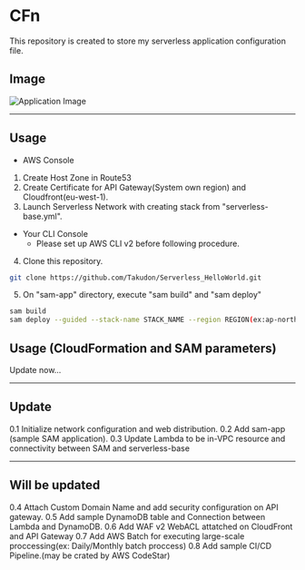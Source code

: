 # CFn
This repository is created to store my serverless application configuration file.

## Image
![Application Image](https://blog.takudon3.com/wp-content/uploads/2021/02/image-2.png)

***

## Usage
* AWS Console
1. Create Host Zone in Route53
2. Create Certificate for API Gateway(System own region) and Cloudfront(eu-west-1).
3. Launch Serverless Network with creating stack from "serverless-base.yml".

* Your CLI Console
    * Please set up AWS CLI v2 before following procedure.
4. Clone this repository.
```bash
git clone https://github.com/Takudon/Serverless_HelloWorld.git
```
5. On "sam-app" directory, execute "sam build" and "sam deploy"
```bash
sam build
sam deploy --guided --stack-name STACK_NAME --region REGION(ex:ap-north-east-1) --profile YOUR_AWS_PROFILE_NAME
```

## Usage (CloudFormation and SAM parameters)
Update now...

***

## Update
0.1     Initialize network configuration and web distribution.
0.2     Add sam-app (sample SAM application).
0.3     Update Lambda to be in-VPC resource and connectivity between SAM and serverless-base 

***

## Will be updated
0.4     Attach Custom Domain Name and add security configuration on API gateway.
0.5     Add sample DynamoDB table and Connection between Lambda and DynamoDB.
0.6     Add WAF v2 WebACL attatched on CloudFront and API Gateway
0.7     Add AWS Batch for executing large-scale proccessing(ex: Daily/Monthly batch proccess)
0.8     Add sample CI/CD Pipeline.(may be crated by AWS CodeStar)
